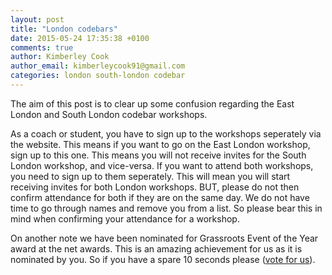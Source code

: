 ```yaml
---
layout: post
title: "London codebars"
date: 2015-05-24 17:35:38 +0100
comments: true
author: Kimberley Cook
author_email: kimberleycook91@gmail.com
categories: london south-london codebar
---
```


The aim of this post is to clear up some confusion regarding the East London and South London codebar workshops. 

As a coach or student, you have to sign up to the workshops seperately via the website. This means if you want to go on the East London workshop, sign up to this one. This means you will not receive invites for the South London workshop, and vice-versa. If you want to attend both workshops, you need to sign up to them seperately. This will mean you will start receiving invites for both London workshops. BUT, please do not then confirm attendance for both if they are on the same day. We do not have time to go through names and remove you from a list. So please bear this in mind when confirming your attendance for a workshop.

On another note we have been nominated for Grassroots Event of the Year award at the net awards. This is an amazing achievement for us as it is nominated by you. So if you have a spare 10 seconds please ([vote for us](https://thenetawards.com/vote/grassroots/codebar/)).

